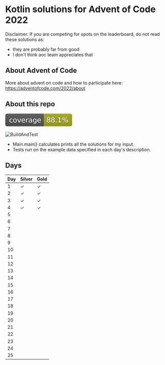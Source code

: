 # Kotlin solutions for Advent of Code 2022

Disclaimer: If you are competing for spots on the leaderboard, do not read these solutions as:
- they are probably far from good
- I don't think aoc team appreciates that

## About Advent of Code

More about advent on code and how to participate here: https://adventofcode.com/2022/about

## About this repo

![Coverage](.github/badges/jacoco.svg)

![BuildAndTest](https://github.com/sp0rk/aoc2022/actions/workflows/buildAndTest.yml/badge.svg)

* Main.main() calculates prints all the solutions for my input.
* Tests run on the example data specified in each day's description.

## Days
<!--- &#x2713 for checkmark, &#x2713; for cross --->

| Day | Silver   | Gold     |
|-----|----------|----------|
| 1   | &#x2713; | &#x2713; |
| 2   | &#x2713; | &#x2713; |
| 3   | &#x2713; | &#x2713; |
| 4   | &#x2713; | &#x2713; |
| 5   |          |          |
| 6   |          |          |
| 7   |          |          |
| 8   |          |          |
| 9   |          |          |
| 10  |          |          |
| 11  |          |          |
| 12  |          |          |
| 13  |          |          |
| 14  |          |          |
| 15  |          |          |
| 16  |          |          |
| 17  |          |          |
| 18  |          |          |
| 19  |          |          |
| 20  |          |          |
| 21  |          |          |
| 22  |          |          |
| 23  |          |          |
| 24  |          |          |
| 25  |          |          |
